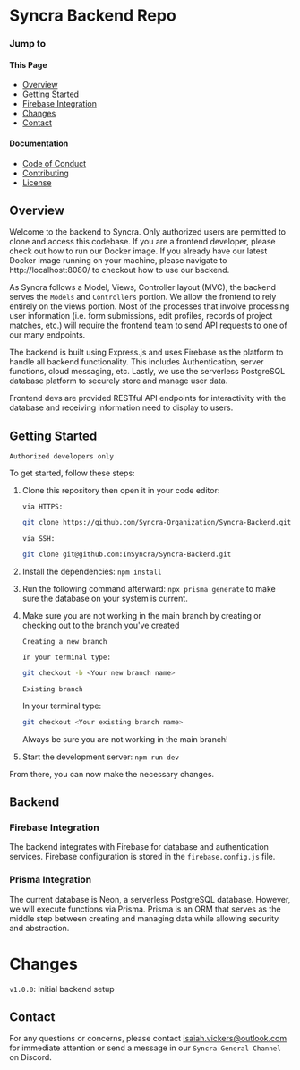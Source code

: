 # Syncra Backend Repo

### Jump to

#### This Page

- [Overview](#overview)
- [Getting Started](#getting-started)
- [Firebase Integration](#firebase-integration)
- [Changes](#changes)
- [Contact](#contact)

#### Documentation

- [Code of Conduct](./documentation/CODE_OF_CONDUCT.md)
- [Contributing](./documentation/CONTRIBUTING.md)
- [License](./documentation/LICENSE.md)

## Overview

Welcome to the backend to Syncra. Only authorized users are permitted to clone and access this codebase. If you are a frontend developer, please check out how to run our Docker image. If you already have our latest Docker image running on your machine, please navigate to http://localhost:8080/ to checkout how to use our backend.

As Syncra follows a Model, Views, Controller layout (MVC), the backend serves the `Models` and `Controllers` portion. We allow the frontend to rely entirely on the views portion. Most of the processes that involve processing user information (i.e. form submissions, edit profiles, records of project matches, etc.) will require the frontend team to send API requests to one of our many endpoints.

The backend is built using Express.js and uses Firebase as the platform to handle all backend functionality. This includes Authentication, server functions, cloud messaging, etc. Lastly, we use the serverless PostgreSQL database platform to securely store and manage user data.

Frontend devs are provided RESTful API endpoints for interactivity with the database and receiving information need to display to users.

## Getting Started

`Authorized developers only`

To get started, follow these steps:

1.  Clone this repository then open it in your code editor:

    `via HTTPS:`

    ```bash
    git clone https://github.com/Syncra-Organization/Syncra-Backend.git
    ```

    `via SSH:`

    ```bash
    git clone git@github.com:InSyncra/Syncra-Backend.git
    ```

2.  Install the dependencies: `npm install`
3.  Run the following command afterward: `npx prisma generate` to make sure the database on your system is current.
4.  Make sure you are not working in the main branch by creating or checking out to the branch you've created

    `Creating a new branch`

        In your terminal type:

    ```bash
    git checkout -b <Your new branch name>
    ```

    `Existing branch`

    In your terminal type:

    ```bash
    git checkout <Your existing branch name>
    ```

    Always be sure you are not working in the main branch!

5.  Start the development server: `npm run dev`

From there, you can now make the necessary changes.

## Backend

### Firebase Integration

The backend integrates with Firebase for database and authentication services. Firebase configuration is stored in the `firebase.config.js` file.

### Prisma Integration

The current database is Neon, a serverless PostgreSQL database. However, we will execute functions via Prisma. Prisma is an ORM that serves as the middle step between creating and managing data while allowing security and abstraction.

# Changes

`v1.0.0`: Initial backend setup

## Contact

For any questions or concerns, please contact [isaiah.vickers@outlook.com](mailto:isaiah.vickers@outlook.com) for immediate attention or send a message in our `Syncra General Channel` on Discord.
